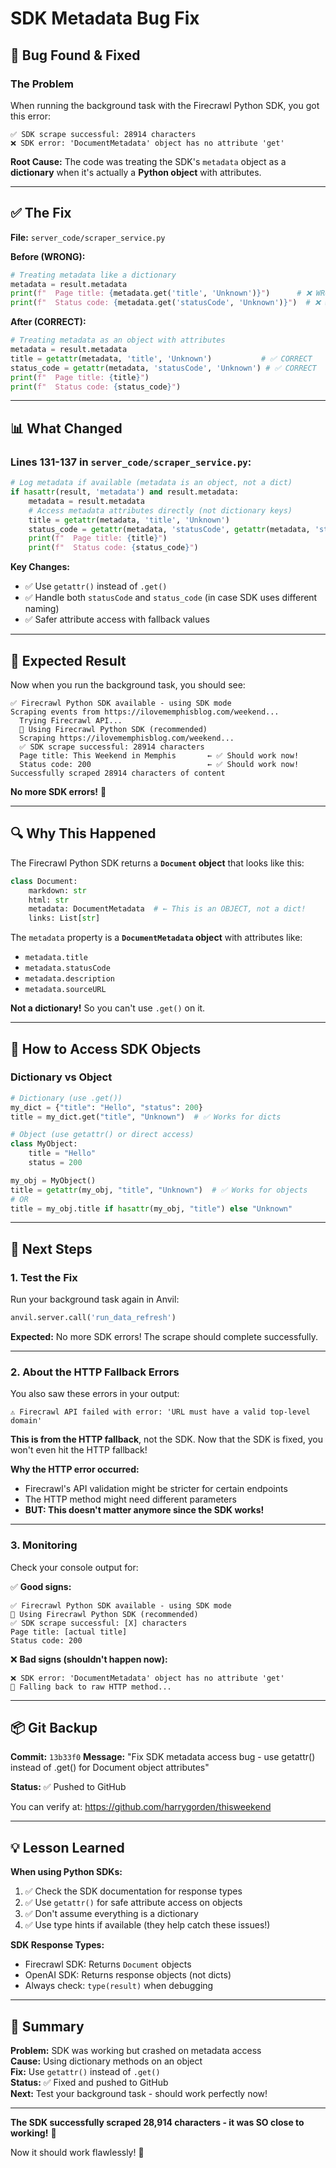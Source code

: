 # SDK Metadata Bug Fix

## 🐛 Bug Found & Fixed

### The Problem

When running the background task with the Firecrawl Python SDK, you got this error:

```
✅ SDK scrape successful: 28914 characters
❌ SDK error: 'DocumentMetadata' object has no attribute 'get'
```

**Root Cause:** The code was treating the SDK's `metadata` object as a **dictionary** when it's actually a **Python object** with attributes.

---

## ✅ The Fix

**File:** `server_code/scraper_service.py`

**Before (WRONG):**
```python
# Treating metadata like a dictionary
metadata = result.metadata
print(f"  Page title: {metadata.get('title', 'Unknown')}")      # ❌ WRONG
print(f"  Status code: {metadata.get('statusCode', 'Unknown')}")  # ❌ WRONG
```

**After (CORRECT):**
```python
# Treating metadata as an object with attributes
metadata = result.metadata
title = getattr(metadata, 'title', 'Unknown')           # ✅ CORRECT
status_code = getattr(metadata, 'statusCode', 'Unknown') # ✅ CORRECT
print(f"  Page title: {title}")
print(f"  Status code: {status_code}")
```

---

## 📊 What Changed

### Lines 131-137 in `server_code/scraper_service.py`:

```python
# Log metadata if available (metadata is an object, not a dict)
if hasattr(result, 'metadata') and result.metadata:
    metadata = result.metadata
    # Access metadata attributes directly (not dictionary keys)
    title = getattr(metadata, 'title', 'Unknown')
    status_code = getattr(metadata, 'statusCode', getattr(metadata, 'status_code', 'Unknown'))
    print(f"  Page title: {title}")
    print(f"  Status code: {status_code}")
```

**Key Changes:**
- ✅ Use `getattr()` instead of `.get()`
- ✅ Handle both `statusCode` and `status_code` (in case SDK uses different naming)
- ✅ Safer attribute access with fallback values

---

## 🎯 Expected Result

Now when you run the background task, you should see:

```
✅ Firecrawl Python SDK available - using SDK mode
Scraping events from https://ilovememphisblog.com/weekend...
  Trying Firecrawl API...
  🚀 Using Firecrawl Python SDK (recommended)
  Scraping https://ilovememphisblog.com/weekend...
  ✅ SDK scrape successful: 28914 characters
  Page title: This Weekend in Memphis       ← ✅ Should work now!
  Status code: 200                          ← ✅ Should work now!
Successfully scraped 28914 characters of content
```

**No more SDK errors!** 🎉

---

## 🔍 Why This Happened

The Firecrawl Python SDK returns a **`Document` object** that looks like this:

```python
class Document:
    markdown: str
    html: str
    metadata: DocumentMetadata  # ← This is an OBJECT, not a dict!
    links: List[str]
```

The `metadata` property is a **`DocumentMetadata` object** with attributes like:
- `metadata.title`
- `metadata.statusCode`
- `metadata.description`
- `metadata.sourceURL`

**Not a dictionary!** So you can't use `.get()` on it.

---

## 📝 How to Access SDK Objects

### Dictionary vs Object

```python
# Dictionary (use .get())
my_dict = {"title": "Hello", "status": 200}
title = my_dict.get("title", "Unknown")  # ✅ Works for dicts

# Object (use getattr() or direct access)
class MyObject:
    title = "Hello"
    status = 200

my_obj = MyObject()
title = getattr(my_obj, "title", "Unknown")  # ✅ Works for objects
# OR
title = my_obj.title if hasattr(my_obj, "title") else "Unknown"
```

---

## 🚀 Next Steps

### 1. Test the Fix

Run your background task again in Anvil:

```python
anvil.server.call('run_data_refresh')
```

**Expected:** No more SDK errors! The scrape should complete successfully.

---

### 2. About the HTTP Fallback Errors

You also saw these errors in your output:

```
⚠️ Firecrawl API failed with error: 'URL must have a valid top-level domain'
```

**This is from the HTTP fallback**, not the SDK. Now that the SDK is fixed, you won't even hit the HTTP fallback!

**Why the HTTP error occurred:**
- Firecrawl's API validation might be stricter for certain endpoints
- The HTTP method might need different parameters
- **BUT: This doesn't matter anymore since the SDK works!**

---

### 3. Monitoring

Check your console output for:

✅ **Good signs:**
```
✅ Firecrawl Python SDK available - using SDK mode
🚀 Using Firecrawl Python SDK (recommended)
✅ SDK scrape successful: [X] characters
Page title: [actual title]
Status code: 200
```

❌ **Bad signs (shouldn't happen now):**
```
❌ SDK error: 'DocumentMetadata' object has no attribute 'get'
🔄 Falling back to raw HTTP method...
```

---

## 📦 Git Backup

**Commit:** `13b33f0`
**Message:** "Fix SDK metadata access bug - use getattr() instead of .get() for Document object attributes"

**Status:** ✅ Pushed to GitHub

You can verify at: https://github.com/harrygorden/thisweekend

---

## 💡 Lesson Learned

**When using Python SDKs:**
1. ✅ Check the SDK documentation for response types
2. ✅ Use `getattr()` for safe attribute access on objects
3. ✅ Don't assume everything is a dictionary
4. ✅ Use type hints if available (they help catch these issues!)

**SDK Response Types:**
- Firecrawl SDK: Returns `Document` objects
- OpenAI SDK: Returns response objects (not dicts)
- Always check: `type(result)` when debugging

---

## 🎉 Summary

**Problem:** SDK was working but crashed on metadata access  
**Cause:** Using dictionary methods on an object  
**Fix:** Use `getattr()` instead of `.get()`  
**Status:** ✅ Fixed and pushed to GitHub  
**Next:** Test your background task - should work perfectly now!

---

**The SDK successfully scraped 28,914 characters - it was SO close to working!** 🚀

Now it should work flawlessly! 🎯

